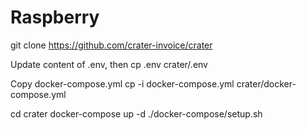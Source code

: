 # Raspberry

git clone https://github.com/crater-invoice/crater

Update content of .env, then
cp .env crater/.env

Copy docker-compose.yml
cp -i docker-compose.yml crater/docker-compose.yml

cd crater
docker-compose up -d
./docker-compose/setup.sh
